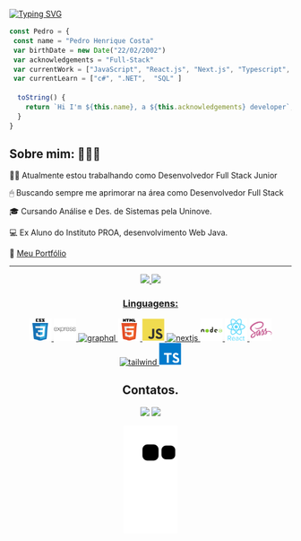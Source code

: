 <!-- ### Hello Hello, me chamo Pedro e seja Bem-vindo👋 -->

[![Typing SVG](https://readme-typing-svg.herokuapp.com?color=%2356FFD9&size=18&duration=6000&center=true&vCenter=true&width=600&lines=Hello+World+%3C3)](https://git.io/typing-svg)<br>

```javascript
const Pedro = {
 const name = "Pedro Henrique Costa"
 var birthDate = new Date("22/02/2002")
 var acknowledgements = "Full-Stack"
 var currentWork = ["JavaScript", "React.js", "Next.js", "Typescript", "Node.js" ]
 var currentLearn = ["c#", ".NET",  "SQL" ]

  toString() {
    return `Hi I'm ${this.name}, a ${this.acknowledgements} developer`;
  }
}
```

<div> 
  <h2> Sobre mim: 🧑🏻‍💻  </h2>
  <p> 👨‍💻 Atualmente estou trabalhando como Desenvolvedor Full Stack Junior </p>
  <p> 🖱  Buscando sempre me aprimorar na área como Desenvolvedor Full Stack</p>
  <p> 🎓 Cursando Análise e Des. de Sistemas pela Uninove. </p>
  <p> 💻 Ex Aluno do Instituto PROA, desenvolvimento Web Java. </p>
  <p> 📃 <a href="https://pedro-henrique-dev-mu.vercel.app">Meu Portfólio</a>
  
</div>

<hr>

<div align="center">
  <a href="https://github.com/pedro-costa22">
  <img height="160em" src="https://github-readme-stats.vercel.app/api?username=pedro-costa22&show_icons=true&theme=dracula&include_all_commits=true&count_private=true"/> 
  <img height="160em" src="https://github-readme-stats.vercel.app/api/top-langs/?username=pedro-costa22&layout=compact&langs_count=7&theme=dracula"/>
</div>
  
<div>
<h3 align="center">Linguagens:</h3>
<p align="center"> <a href="https://www.w3schools.com/css/" target="_blank" rel="noreferrer"> <img src="https://raw.githubusercontent.com/devicons/devicon/master/icons/css3/css3-original-wordmark.svg" alt="css3" width="40" height="40"/> </a> <a href="https://expressjs.com" target="_blank" rel="noreferrer"> <img src="https://raw.githubusercontent.com/devicons/devicon/master/icons/express/express-original-wordmark.svg" alt="express" width="40" height="40"/> </a> <a href="https://graphql.org" target="_blank" rel="noreferrer"> <img src="https://www.vectorlogo.zone/logos/graphql/graphql-icon.svg" alt="graphql" width="40" height="40"/> </a> <a href="https://www.w3.org/html/" target="_blank" rel="noreferrer"> <img src="https://raw.githubusercontent.com/devicons/devicon/master/icons/html5/html5-original-wordmark.svg" alt="html5" width="40" height="40"/> </a> <a href="https://developer.mozilla.org/en-US/docs/Web/JavaScript" target="_blank" rel="noreferrer"> <img src="https://raw.githubusercontent.com/devicons/devicon/master/icons/javascript/javascript-original.svg" alt="javascript" width="40" height="40"/> </a> <a href="https://nextjs.org/" target="_blank" rel="noreferrer"> <img src="https://cdn.worldvectorlogo.com/logos/nextjs-2.svg" alt="nextjs" width="40" height="40"/> </a> <a href="https://nodejs.org" target="_blank" rel="noreferrer"> <img src="https://raw.githubusercontent.com/devicons/devicon/master/icons/nodejs/nodejs-original-wordmark.svg" alt="nodejs" width="40" height="40"/> </a> <a href="https://reactjs.org/" target="_blank" rel="noreferrer"> <img src="https://raw.githubusercontent.com/devicons/devicon/master/icons/react/react-original-wordmark.svg" alt="react" width="40" height="40"/> </a> <a href="https://sass-lang.com" target="_blank" rel="noreferrer"> <img src="https://raw.githubusercontent.com/devicons/devicon/master/icons/sass/sass-original.svg" alt="sass" width="40" height="40"/> </a> <a href="https://tailwindcss.com/" target="_blank" rel="noreferrer"> <img src="https://www.vectorlogo.zone/logos/tailwindcss/tailwindcss-icon.svg" alt="tailwind" width="40" height="40"/> </a> <a href="https://www.typescriptlang.org/" target="_blank" rel="noreferrer"> <img src="https://raw.githubusercontent.com/devicons/devicon/master/icons/typescript/typescript-original.svg" alt="typescript" width="40" height="40"/> </a> </p>
  
  
 
    
 </div>
</div>
  
 <div align="center">
   <h2 align="center"> Contatos. </h2>
   <div align="center">
     
  <a href = "mailto:pedrohcosta.contato@gmail.com"><img src="https://img.shields.io/badge/-Gmail-%23333?style=for-the-badge&logo=gmail&logoColor=white" target="_blank"></a>
  <a href="https://www.linkedin.com/in/pedro-henrique-costa-b272b7216/" target="_blank"><img src="https://img.shields.io/badge/-LinkedIn-%230077B5?style=for-the-badge&logo=linkedin&logoColor=white" target="_blank"></a> 
     
   </div>
   
  ![Snake animation](https://github.com/pedro-costa22/pedro-costa22/blob/output/github-contribution-grid-snake.svg)
 </div>  
  
  
 
